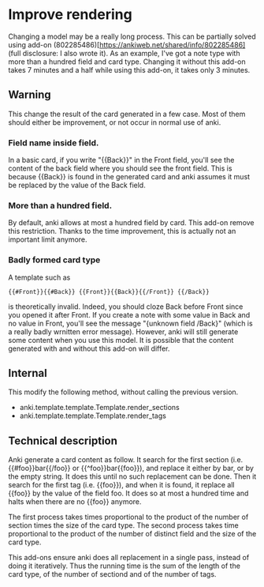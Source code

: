# Improve rendering
Changing a model may be a really long process. This can be partially
solved using add-on (802285486)[https://ankiweb.net/shared/info/802285486] (full disclosure: I also wrote it). As an
example, I've got a note type with more than a hundred field and card
type. Changing it without this add-on takes 7 minutes and a half while
using this add-on, it takes only 3 minutes.

## Warning
This change the result of the card generated in a few case. Most of
them should either be improvement, or not occur in normal use of anki.

### Field name inside field.
In a basic card, if you write "{{Back}}" in the Front field, you'll
see the content of the back field where you should see the front
field. This is because {{Back}} is found in the generated card and
anki assumes it must be replaced by the value of the Back field.


### More than a hundred field.
By default, anki allows at most a hundred field by card. This add-on
remove this restriction. Thanks to the time improvement, this is
actually not an important limit anymore.

### Badly formed card type
A template such as
```
{{#Front}}{{#Back}} {{Front}}{{Back}}{{/Front}} {{/Back}}
```
is theoretically invalid. Indeed, you should cloze Back before Front
since you opened it after Front. If you create a note with some value
in Back and no value in Front, you'll see the message "{unknown field
/Back}" (which is a really badly wrnitten error message). However,
anki will still generate some content when you use this model. It is possible that the content
generated with and without this add-on will differ. 

## Internal
This modify the following method, without calling the previous
version.

* anki.template.template.Template.render_sections
* anki.template.template.Template.render_tags

## Technical description
Anki generate a card content as follow. It search for the first
section (i.e. {{#foo}}bar{{/foo}} or {{^foo}}bar{{foo}}), and replace
it either by bar, or by the empty string. It does this until no such
replacement can be done. Then it search for the first tag
(i.e. {{foo}}), and when it is found, it replace all {{foo}} by the
value of the field foo. It does so at most a hundred time and halts
when there are no {{foo}} anymore.

The first process takes times proportional to the product of the
number of section times the size of the card type. The second process
takes time proportional to the product of the number of distinct field
and the size of the card type. 

This add-ons ensure anki does all replacement in a single pass,
instead of doing it iteratively. Thus the running time is the sum of
the length of the card type, of the number of sectiond and of the
number of tags.
